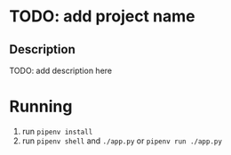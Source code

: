 # TODO: add project name

## Description

TODO: add description here

# Running

1. run `pipenv install`
2. run `pipenv shell` and `./app.py` or `pipenv run ./app.py`


